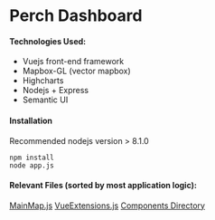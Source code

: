 # Perch Dashboard

#### Technologies Used:

* Vuejs front-end framework
* Mapbox-GL (vector mapbox)
* Highcharts
* Nodejs + Express
* Semantic UI

#### Installation
Recommended nodejs version > 8.1.0
```
npm install
node app.js
```

#### Relevant Files (sorted by most application logic):

[MainMap.js](https://github.com/ErwanLent/perch-dashboard/blob/master/public/js/vue/components/MainMap.js)
[VueExtensions.js](https://github.com/ErwanLent/perch-dashboard/blob/master/public/js/vue/VueExtensions.js)
[Components Directory](https://github.com/ErwanLent/perch-dashboard/tree/master/public/js/vue/components/)
